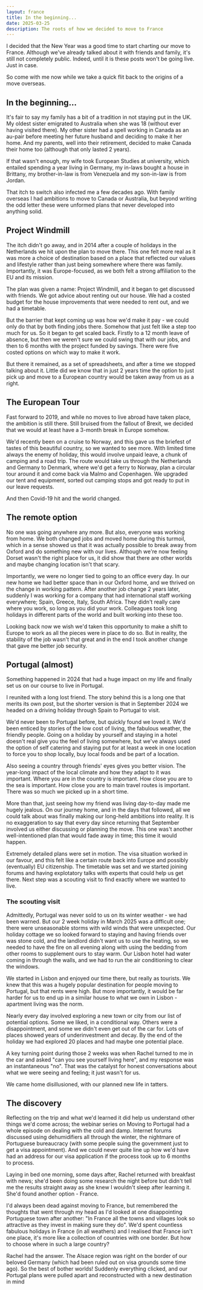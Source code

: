 ```yaml
---
layout: france
title: In the beginning...
date: 2025-03-25
description: The roots of how we decided to move to France
---
```


I decided that the New Year was a good time to start charting our move to France. Although we've already talked about it with friends and family, it's still not completely public. Indeed, until it is these posts won't be going live. Just in case.

So come with me now while we take a quick flit back to the origins of a move overseas.

## In the beginning...

It's fair to say my family has a bit of a tradition in not staying put in the UK. My oldest sister emigrated to Australia when she was 18 (without ever having visited there). My other sister had a spell working in Canada as an au-pair before meeting her future husband and deciding to make it her home. And my parents, well into their retirement, decided to make Canada their home too (although that only lasted 2 years).

If that wasn't enough, my wife took European Studies at university, which entailed spending a year living in Germany, my in-laws bought a house in Brittany, my brother-in-law is from Venezuela and my son-in-law is from Jordan.

That itch to switch also infected me a few decades ago. With family overseas I had ambitions to move to Canada or Australia, but beyond writing the odd letter these were unformed plans that never developed into anything solid.

## Project Windmill

The itch didn't go away, and in 2014 after a couple of holidays in the Netherlands we hit upon the plan to move there. This one felt more real as it was more a choice of destination based on a place that reflected our values and lifestyle rather than just being somewhere where there was family. Importantly, it was Europe-focused, as we both felt a strong affiliation to the EU and its mission.

The plan was given a name: Project Windmill, and it began to get discussed with friends. We got advice about renting out our house. We had a costed budget for the house improvements that were needed to rent out, and we had a timetable.

But the barrier that kept coming up was how we'd make it pay - we could only do that by both finding jobs there. Somehow that just felt like a step too much for us. So it began to get scaled back. Firstly to a 12 month leave of absence, but then we weren't sure we could swing that with our jobs, and then to 6 months with the project funded by savings. There were five costed options on which way to make it work.

But there it remained, as a set of spreadsheets, and after a time we stopped talking about it. Little did we know that in just 2 years time the option to just pick up and move to a European country would be taken away from us as a right.

## The European Tour

Fast forward to 2019, and while no moves to live abroad have taken place, the ambition is still there. Still bruised from the fallout of Brexit, we decided that we would at least have a 3-month break in Europe somehow.

We'd recently been on a cruise to Norway, and this gave us the briefest of tastes of this beautiful country, so we wanted to see more. With limited time always the enemy of holiday, this would involve unpaid leave, a chunk of camping and a road trip. The route would take us through the Netherlands and Germany to Denmark, where we'd get a ferry to Norway, plan a circular tour around it and come back via Malmo and Copenhagen. We upgraded our tent and equipment, sorted out camping stops and got ready to put in our leave requests.

And then Covid-19 hit and the world changed.

## The remote option

No one was going anywhere any more. But also, everyone was working from home.  We both changed jobs and moved home during this turmoil, which in a sense showed us that it was actually possible to break away from Oxford and do something new with our lives. Although we're now feeling Dorset wasn't the right place for us, it did show that there are other worlds and maybe changing location isn't that scary.

Importantly, we were no longer tied to going to an office every day. In our new home we had better space than in our Oxford home, and we thrived on the change in working pattern. After another job change 2 years later, suddenly I was working for a company that had international staff working everywhere; Spain, Greece, Italy, South Africa. They didn't really care where you work, so long as you did your work. Colleagues took long holidays in different parts of the world and built working into these too.

Looking back now we wish we'd taken this opportunity to make a shift to Europe to work as all the pieces were in place to do so. But in reality, the stability of the job wasn't that great and in the end I took another change that gave me better job security.

## Portugal (almost)

Something happened in 2024 that had a huge impact on my life and finally set us on our course to live in Portugal.

I reunited with a long lost friend. The story behind this is a long one that merits its own post, but the shorter version is that in September 2024 we headed on a driving holiday through Spain to Portugal to visit.

We'd never been to Portugal before, but quickly found we loved it. We'd been enticed by stories of the low cost of living, the fabulous weather, the friendly people. Going on a holiday by yourself and staying in a hotel doesn't real give you the feel of living somewhere, but we've always used the option of self catering and staying put for at least a week in one location to force you to shop locally, buy local foods and be part of a location.

Also seeing a country through friends' eyes gives you better vision. The year-long impact of the local climate and how they adapt to it was important. Where you are in the country is important. How close you are to the sea is important. How close you are to main travel routes is important. There was so much we picked up in a short time.

More than that, just seeing how my friend was living day-to-day made me hugely jealous. On our journey home, and in the days that followed, all we could talk about was finally making our long-held ambitions into reality. It is no exaggeration to say that every day since returning that September involved us either discussing or planning the move. This one was't another well-intentioned plan that would fade away in time; this time it would happen.

Extremely detailed plans were set in motion. The visa situation worked in our favour, and this felt like a certain route back into Europe and possibly (eventually) EU citizenship. The timetable was set and we started joining forums and having explotatory talks with experts that could help us get there. Next step was a scouting visit to find exactly where we wanted to live.

### The scouting visit

Admittedly, Portugal was never sold to us on its winter weather - we had been warned. But our 2 week holiday in March 2025 was a difficult one; there were unseasonable storms with wild winds that were unexpected. Our holiday cottage we so looked forward to staying and having friends over was stone cold, and the landlord didn't want us to use the heating, so we needed to have the fire on all evening along with using the bedding from other rooms to supplement ours to stay warm. Our Lisbon hotel had water coming in through the walls, and we had to run the air conditioning to clear the windows. 

We started in Lisbon and enjoyed our time there, but really as tourists. We knew that this was a hugely popular destination for people moving to Portugal, but that rents were high. But more importantly, it would be far harder for us to end up in a similar house to what we own in Lisbon - apartment living was the norm.

Nearly every day involved exploring a new town or city from our list of potential options. Some we liked, in a conditional way. Others were a disappointment, and some we didn't even get out of the car for. Lots of places showed years of underinvestment and decay. By the end of the holiday we had explored 20 places and had maybe one potential place.

A key turning point during those 2 weeks was when Rachel turned to me in the car and asked "can you see yourself living here", and my response was an instantaneous "no". That was the catalyst for honest conversations about what we were seeing and feeling; it just wasn't for us. 

We came home disillusioned, with our planned new life in tatters.

## The discovery

Reflecting on the trip and what we'd learned it did help us understand other things we'd come across; the webinar series on Moving to Portugal had a whole episode on dealing with the cold and damp. Internet forums discussed using dehumidifiers all through the winter, the nightmare of Portuguese bureaucracy (with some people suing the government just to get a visa appointment). And we could never quite line up how we'd have had an address for our visa application if the process took up to 6 months to process.

Laying in bed one morning, some days after, Rachel returned with breakfast with news; she'd been doing some research the night before but didn't tell me the results straight away as she knew I wouldn't sleep after learning it. She'd found another option - France.

I'd always been dead against moving to France, but remembered the thoughts that went through my head as I'd looked at one disappointing Portuguese town after another: "In France all the towns and villages look so attractive as they invest in making sure they do". We'd spent countless fabulous holidays in France (in all weathers) and I realised that France isn't one place, it's more like a collection of countries with one border. But how to choose where in such a large country?

Rachel had the answer. The Alsace region was right on the border of our beloved Germany (which had been ruled out on visa grounds some time ago). So the best of bother worlds! Suddenly everything clicked, and our Portugal plans were pulled apart and reconstructed with a new destination in mind 

